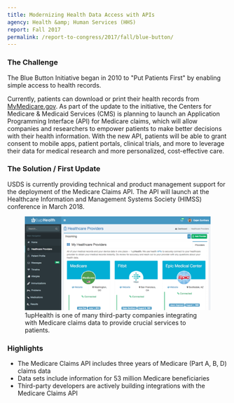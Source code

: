 ```yaml
---
title: Modernizing Health Data Access with APIs
agency: Health &amp; Human Services (HHS)
report: Fall 2017
permalink: /report-to-congress/2017/fall/blue-button/
---
```

### The Challenge

The Blue Button Initiative began in 2010 to "Put Patients First" by enabling simple access to health records.

Currently, patients can download or print their health records from [MyMedicare.gov](https://mymedicare.gov). As part of the update to the initiative, the Centers for Medicare & Medicaid Services (CMS) is planning to launch an Application Programming Interface (API) for Medicare claims, which will allow companies and researchers to empower patients to make better decisions with their health information. With the new API, patients will be able to grant consent to mobile apps, patient portals, clinical trials, and more to leverage their data for medical research and more personalized, cost-effective care.

### The Solution / First Update

USDS is currently providing technical and product management support for the deployment of the Medicare Claims API. The API will launch at the Healthcare Information and Management Systems Society (HIMSS) conference in March 2018.

<figure>
	<img src="/img/report-to-congress/2017/fall/bluebutton.png">
	<figcaption>1upHealth is one of many third-party companies integrating with Medicare claims data to provide crucial services to patients.</figcaption>
</figure>

### Highlights

- The Medicare Claims API includes three years of Medicare (Part A, B, D) claims data
- Data sets include information for 53 million Medicare beneficiaries
- Third-party developers are actively building integrations with the Medicare Claims API
